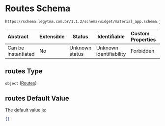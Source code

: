 # Routes Schema

```txt
https://schema.legytma.com.br/1.1.2/schema/widget/material_app.schema.json#/properties/routes
```




| Abstract            | Extensible | Status         | Identifiable            | Custom Properties | Additional Properties | Access Restrictions | Defined In                                                                                     |
| :------------------ | ---------- | -------------- | ----------------------- | :---------------- | --------------------- | ------------------- | ---------------------------------------------------------------------------------------------- |
| Can be instantiated | No         | Unknown status | Unknown identifiability | Forbidden         | Allowed               | none                | [material_app.schema.json\*](../schema/widget/material_app.schema.json) |

## routes Type

`object` ([Routes](material_app-properties-routes.md))

## routes Default Value

The default value is:

```json
{}
```
